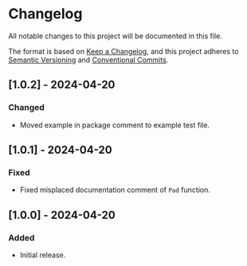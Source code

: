 # Changelog

All notable changes to this project will be documented in this file.

The format is based on [Keep a Changelog](https://keepachangelog.com/en/1.1.0/),
and this project adheres to [Semantic Versioning](https://semver.org/spec/v2.0.0.html)
and [Conventional Commits](https://www.conventionalcommits.org/en/v1.0.0/).

## [1.0.2] - 2024-04-20

### Changed
- Moved example in package comment to example test file.

## [1.0.1] - 2024-04-20

### Fixed
- Fixed misplaced documentation comment of `Pad` function.

## [1.0.0] - 2024-04-20

### Added
- Initial release.
